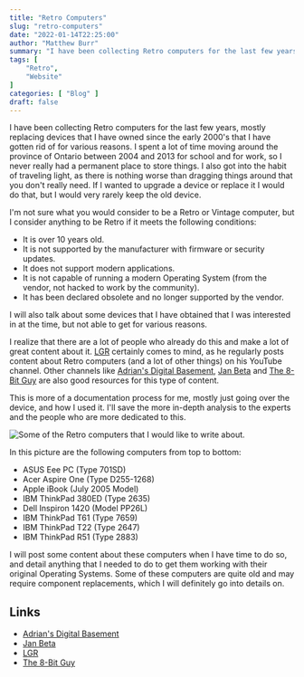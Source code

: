 ```yaml
---
title: "Retro Computers"
slug: "retro-computers"
date: "2022-01-14T22:25:00"
author: "Matthew Burr"
summary: "I have been collecting Retro computers for the last few years, mostly replacing devices that I have owned since the early 2000's that I have gotten rid of. I spent a lot of time moving around between 2004 and 2011, and I wasn't always able to store things easily so I got into the habit of traveling light."
tags: [
    "Retro",
    "Website"
]
categories: [ "Blog" ]
draft: false
---
```


I have been collecting Retro computers for the last few years, mostly replacing devices that I have owned since the early 2000's that I have gotten rid of for various reasons. I spent a lot of time moving around the province of Ontario between 2004 and 2013 for school and for work, so I never really had a permanent place to store things. I also got into the habit of traveling light, as there is nothing worse than dragging things around that you don't really need. If I wanted to upgrade a device or replace it I would do that, but I would very rarely keep the old device.

I'm not sure what you would consider to be a Retro or Vintage computer, but I consider anything to be Retro if it meets the following conditions:

* It is over 10 years old.
* It is not supported by the manufacturer with firmware or security updates.
* It does not support modern applications.
* It is not capable of running a modern Operating System (from the vendor, not hacked to work by the community).
* It has been declared obsolete and no longer supported by the vendor.

I will also talk about some devices that I have obtained that I was interested in at the time, but not able to get for various reasons.

I realize that there are a lot of people who already do this and make a lot of great content about it. [LGR](https://www.youtube.com/c/Lazygamereviews) certainly comes to mind, as he regularly posts content about Retro computers (and a lot of other things) on his YouTube channel. Other channels like [Adrian's Digital Basement](https://www.youtube.com/c/adriansdigitalbasement), [Jan Beta](https://www.youtube.com/c/JanBeta) and [The 8-Bit Guy](https://www.youtube.com/c/The8BitGuy) are also good resources for this type of content.

This is more of a documentation process for me, mostly just going over the device, and how I used it. I'll save the more in-depth analysis to the experts and the people who are more dedicated to this.

![Some of the Retro computers that I would like to write about.](/images/blog/00041/2022-retro-computers.jpg)

In this picture are the following computers from top to bottom:

* ASUS Eee PC (Type 701SD)
* Acer Aspire One (Type D255-1268)
* Apple iBook (July 2005 Model)
* IBM ThinkPad 380ED (Type 2635)
* Dell Inspiron 1420 (Model PP26L)
* IBM ThinkPad T61 (Type 7659)
* IBM ThinkPad T22 (Type 2647)
* IBM ThinkPad R51 (Type 2883)

I will post some content about these computers when I have time to do so, and detail anything that I needed to do to get them working with their original Operating Systems. Some of these computers are quite old and may require component replacements, which I will definitely go into details on.

## Links ##

* [Adrian's Digital Basement](https://www.youtube.com/c/adriansdigitalbasement)
* [Jan Beta](https://www.youtube.com/c/JanBeta)
* [LGR](https://www.youtube.com/c/Lazygamereviews)
* [The 8-Bit Guy](https://www.youtube.com/c/The8BitGuy)
